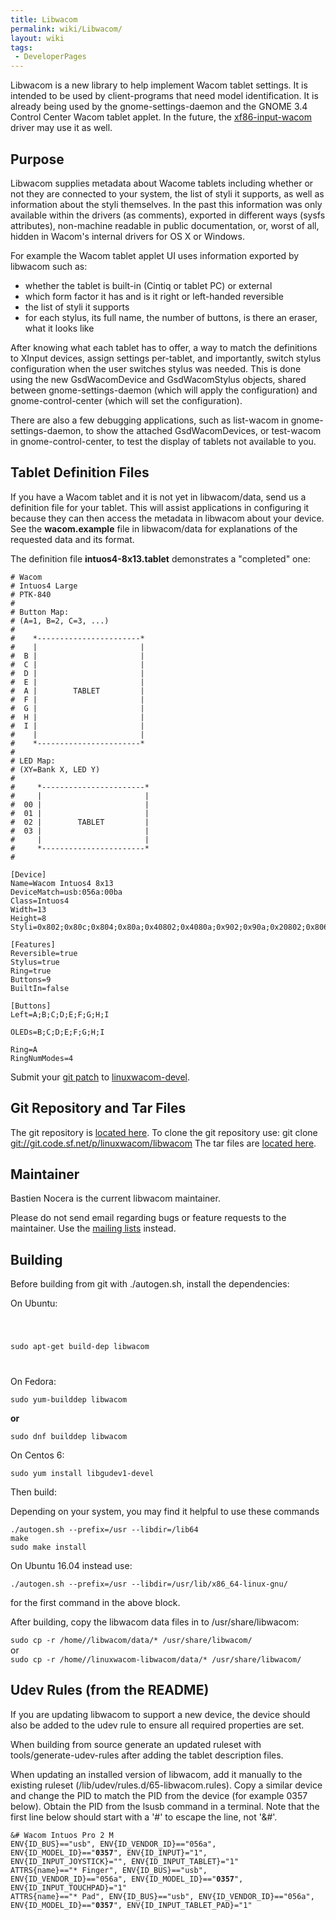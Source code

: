 ```yaml
---
title: Libwacom
permalink: wiki/Libwacom/
layout: wiki
tags:
 - DeveloperPages
---
```


Libwacom is a new library to help implement Wacom tablet settings. It is
intended to be used by client-programs that need model identification.
It is already being used by the gnome-settings-daemon and the GNOME 3.4
Control Center Wacom tablet applet. In the future, the
[xf86-input-wacom](xf86-input-wacom "wikilink") driver may use it as
well.

Purpose
-------

Libwacom supplies metadata about Wacome tablets including whether or not
they are connected to your system, the list of styli it supports, as
well as information about the styli themselves. In the past this
information was only available within the drivers (as comments),
exported in different ways (sysfs attributes), non-machine readable in
public documentation, or, worst of all, hidden in Wacom's internal
drivers for OS X or Windows.

For example the Wacom tablet applet UI uses information exported by
libwacom such as:

-   whether the tablet is built-in (Cintiq or tablet PC) or external
-   which form factor it has and is it right or left-handed reversible
-   the list of styli it supports
-   for each stylus, its full name, the number of buttons, is there an
    eraser, what it looks like

After knowing what each tablet has to offer, a way to match the
definitions to XInput devices, assign settings per-tablet, and
importantly, switch stylus configuration when the user switches stylus
was needed. This is done using the new GsdWacomDevice and GsdWacomStylus
objects, shared between gnome-settings-daemon (which will apply the
configuration) and gnome-control-center (which will set the
configuration).

There are also a few debugging applications, such as list-wacom in
gnome-settings-daemon, to show the attached GsdWacomDevices, or
test-wacom in gnome-control-center, to test the display of tablets not
available to you.

Tablet Definition Files
-----------------------

If you have a Wacom tablet and it is not yet in libwacom/data, send us a
definition file for your tablet. This will assist applications in
configuring it because they can then access the metadata in libwacom
about your device. See the **wacom.example** file in libwacom/data for
explanations of the requested data and its format.

The definition file **intuos4-8x13.tablet** demonstrates a "completed"
one:

    # Wacom
    # Intuos4 Large
    # PTK-840
    #
    # Button Map:
    # (A=1, B=2, C=3, ...)
    #
    #    *-----------------------*
    #    |                       |
    #  B |                       |
    #  C |                       |
    #  D |                       |
    #  E |                       |
    #  A |        TABLET         |
    #  F |                       |
    #  G |                       |
    #  H |                       |
    #  I |                       |
    #    |                       |
    #    *-----------------------*
    #
    # LED Map:
    # (XY=Bank X, LED Y)
    #
    #     *-----------------------*
    #     |                       |
    #  00 |                       |
    #  01 |                       |
    #  02 |        TABLET         |
    #  03 |                       |
    #     |                       |
    #     *-----------------------*
    #

    [Device]
    Name=Wacom Intuos4 8x13
    DeviceMatch=usb:056a:00ba
    Class=Intuos4
    Width=13
    Height=8
    Styli=0x802;0x80c;0x804;0x80a;0x40802;0x4080a;0x902;0x90a;0x20802;0x806;0x006;

    [Features]
    Reversible=true
    Stylus=true
    Ring=true
    Buttons=9
    BuiltIn=false

    [Buttons]
    Left=A;B;C;D;E;F;G;H;I

    OLEDs=B;C;D;E;F;G;H;I

    Ring=A
    RingNumModes=4

Submit your [git patch](/wiki/Submitting_Patches "wikilink") to
[linuxwacom-devel](https://lists.sourceforge.net/lists/listinfo/linuxwacom-devel).

Git Repository and Tar Files
----------------------------

The git repository is [located
here](https://sourceforge.net/p/linuxwacom/libwacom/ci/master/tree/). To
clone the git repository use: git clone
<git://git.code.sf.net/p/linuxwacom/libwacom> The tar files are [located
here](http://sourceforge.net/projects/linuxwacom/files/libwacom/).

Maintainer
----------

Bastien Nocera is the current libwacom maintainer.

Please do not send email regarding bugs or feature requests to the
maintainer. Use the [mailing lists](mailing_lists "wikilink") instead.

Building
--------

Before building from git with ./autogen.sh, install the dependencies:

On Ubuntu:

<code>

sudo apt-get build-dep libwacom

</code>

On Fedora:

`sudo yum-builddep libwacom`

<b>or</b>

`sudo dnf builddep libwacom`

On Centos 6:

`sudo yum install libgudev1-devel`

Then build:

Depending on your system, you may find it helpful to use these commands

`./autogen.sh --prefix=/usr --libdir=/lib64`  
`make`  
`sudo make install`  

On Ubuntu 16.04 instead use:

`./autogen.sh --prefix=/usr --libdir=/usr/lib/x86_64-linux-gnu/`  

for the first command in the above block.

After building, copy the libwacom data files in to /usr/share/libwacom:

`sudo cp -r /home/`<path>`/libwacom/data/* /usr/share/libwacom/`  
or  
`sudo cp -r /home/`<path>`/linuxwacom-libwacom/data/* /usr/share/libwacom/`

Udev Rules (from the README)
----------------------------

If you are updating libwacom to support a new device, the device should
also be added to the udev rule to ensure all required properties are
set.

When building from source generate an updated ruleset with
tools/generate-udev-rules after adding the tablet description files.

When updating an installed version of libwacom, add it manually to the
existing ruleset (/lib/udev/rules.d/65-libwacom.rules). Copy a similar
device and change the PID to match the PID from the device (for example
0357 below). Obtain the PID from the lsusb command in a terminal. Note
that the first line below should start with a '\#' to escape the line,
not '&\#'.

`&# Wacom Intuos Pro 2 M`  
`ENV{ID_BUS}=="usb", ENV{ID_VENDOR_ID}=="056a", ENV{ID_MODEL_ID}=="`**`0357`**`", ENV{ID_INPUT}="1", ENV{ID_INPUT_JOYSTICK}="", ENV{ID_INPUT_TABLET}="1"`  
`ATTRS{name}=="* Finger", ENV{ID_BUS}=="usb", ENV{ID_VENDOR_ID}=="056a", ENV{ID_MODEL_ID}=="`**`0357`**`", ENV{ID_INPUT_TOUCHPAD}="1"`  
`ATTRS{name}=="* Pad", ENV{ID_BUS}=="usb", ENV{ID_VENDOR_ID}=="056a", ENV{ID_MODEL_ID}=="`**`0357`**`", ENV{ID_INPUT_TABLET_PAD}="1"`  
